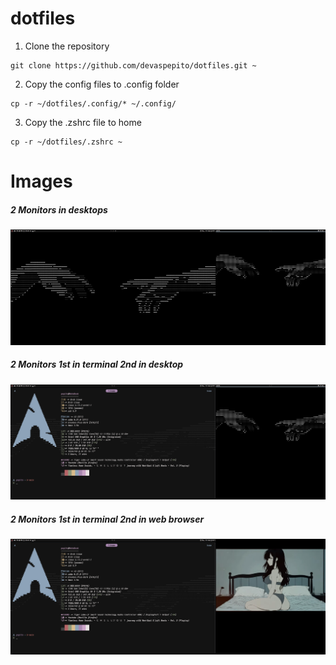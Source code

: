 # dotfiles

1. Clone the repository

```
git clone https://github.com/devaspepito/dotfiles.git ~
```

2. Copy the config files to .config folder

```
cp -r ~/dotfiles/.config/* ~/.config/
```

3. Copy the .zshrc file to home

```
cp -r ~/dotfiles/.zshrc ~
```

# Images

##### 2 Monitors in desktops

![desktops](.screenshots/2-monitors-desktops.png)

##### 2 Monitors 1st in terminal 2nd in desktop

![2monitors-terminal-desktop](.screenshots/2-monitors-2nd_desktop.png)

##### 2 Monitors 1st in terminal 2nd in web browser

![2monitors-terminal-web_browser](.screenshots/2-monitors.png)
